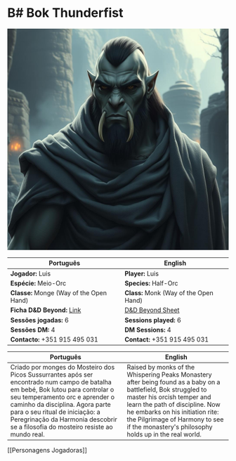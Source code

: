 # B# Bok Thunderfist


![Bok Thunderfist](pc_bok_thunderfist.png)


| Português | English |
|-----------|---------|
| **Jogador:** Luis | **Player:** Luis |
| **Espécie:** Meio-Orc | **Species:** Half-Orc |
| **Classe:** Monge (Way of the Open Hand) | **Class:** Monk (Way of the Open Hand) |
| **Ficha D&D Beyond:** [Link](https://www.dndbeyond.com/characters/138745784) | [D&D Beyond Sheet](https://www.dndbeyond.com/characters/138745784) |
| **Sessões jogadas:** 6 | **Sessions played:** 6 |
| **Sessões DM:** 4 | **DM Sessions:** 4 |
| **Contacto:** +351 915 495 031 | **Contact:** +351 915 495 031 |

| Português | English |
|-----------|---------|
| Criado por monges do Mosteiro dos Picos Sussurrantes após ser encontrado num campo de batalha em bebé, Bok lutou para controlar o seu temperamento orc e aprender o caminho da disciplina. Agora parte para o seu ritual de iniciação: a Peregrinação da Harmonia  descobrir se a filosofia do mosteiro resiste ao mundo real. | Raised by monks of the Whispering Peaks Monastery after being found as a baby on a battlefield, Bok struggled to master his orcish temper and learn the path of discipline. Now he embarks on his initiation rite: the Pilgrimage of Harmony  to see if the monastery's philosophy holds up in the real world. |

[[Personagens Jogadoras]]


















